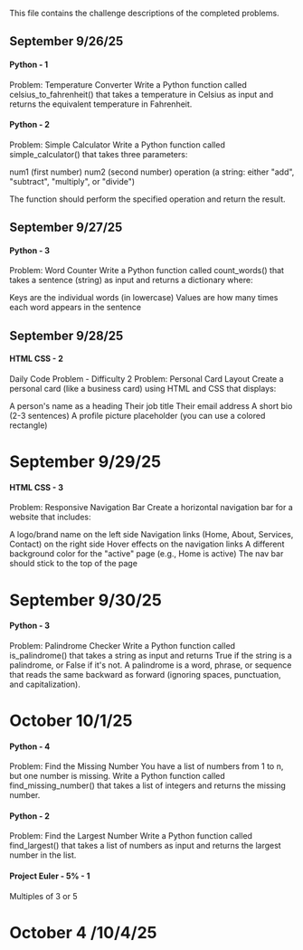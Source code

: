 This file contains the challenge descriptions of the completed problems.

## September 9/26/25

#### Python - 1
Problem: Temperature Converter
Write a Python function called celsius_to_fahrenheit() that takes a temperature in Celsius as input and returns the equivalent temperature in Fahrenheit.

#### Python - 2
Problem: Simple Calculator
Write a Python function called simple_calculator() that takes three parameters:

num1 (first number)
num2 (second number)
operation (a string: either "add", "subtract", "multiply", or "divide")

The function should perform the specified operation and return the result.


## September 9/27/25

#### Python - 3
Problem: Word Counter
Write a Python function called count_words() that takes a sentence (string) as input and returns a dictionary where:

Keys are the individual words (in lowercase)
Values are how many times each word appears in the sentence


## September 9/28/25

#### HTML CSS - 2
Daily Code Problem - Difficulty 2
Problem: Personal Card Layout
Create a personal card (like a business card) using HTML and CSS that displays:

A person's name as a heading
Their job title
Their email address
A short bio (2-3 sentences)
A profile picture placeholder (you can use a colored rectangle)


# September 9/29/25

#### HTML CSS - 3
Problem: Responsive Navigation Bar
Create a horizontal navigation bar for a website that includes:

A logo/brand name on the left side
Navigation links (Home, About, Services, Contact) on the right side
Hover effects on the navigation links
A different background color for the "active" page (e.g., Home is active)
The nav bar should stick to the top of the page


# September 9/30/25

#### Python - 3
Problem: Palindrome Checker
Write a Python function called is_palindrome() that takes a string as input and returns True if the string is a palindrome, or False if it's not.
A palindrome is a word, phrase, or sequence that reads the same backward as forward (ignoring spaces, punctuation, and capitalization).


# October 10/1/25

#### Python - 4
Problem: Find the Missing Number
You have a list of numbers from 1 to n, but one number is missing. Write a Python function called find_missing_number() that takes a list of integers and returns the missing number.

#### Python - 2
Problem: Find the Largest Number
Write a Python function called find_largest() that takes a list of numbers as input and returns the largest number in the list.

#### Project Euler - 5% - 1
Multiples of 3 or 5


# October 4 /10/4/25



